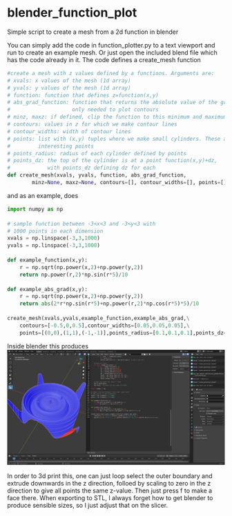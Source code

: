 # blender_function_plot
Simple script to create a mesh from a 2d function in blender

You can simply add the code in function_plotter.py to a text viewport and run to create an example mesh. Or just open the included blend file which has the code already in it.
The code defines a create_mesh function
```python
#create a mesh with z values defined by a functions. Arguments are:
# xvals: x values of the mesh (1d array)
# yvals: y values of the mesh (1d array)
# function: function that defines z=function(x,y)
# abs_grad_function: function that returns the absolute value of the gradient at a point
#                    only needed to plot contours
# minz, maxz: if defined, clip the function to this minimum and maximum values
# contours: values in z for which we make contour lines 
# contour_widths: width of contour lines
# points: list with (x,y) tuples where we make small cylinders. These are to indicate potentially
#         interesting points
# points_radius: radius of each cylinder defined by points
# points_dz: the top of the cylinder is at a point function(x,y)+dz,
#            with points_dz defining dz for each
def create_mesh(xvals, yvals, function, abs_grad_function,
        minz=None, maxz=None, contours=[], contour_widths=[], points=[], points_radius=[], points_dz=[]):
```
and as an example, does
```python
import numpy as np

# sample function between -3<x<3 and -3<y<3 with
# 1000 points in each dimension
xvals = np.linspace(-3,3,1000)
yvals = np.linspace(-3,3,1000)

def example_function(x,y):
    r = np.sqrt(np.power(x,2)+np.power(y,2))
    return np.power(r,2)*np.sin(r*5)/10

def example_abs_grad(x,y):
    r = np.sqrt(np.power(x,2)+np.power(y,2))
    return abs(2*r*np.sin(r*5)+np.power(r,2)*np.cos(r*5)*5)/10

create_mesh(xvals,yvals,example_function,example_abs_grad,\
    contours=[-0.5,0,0.5],contour_widths=[0.05,0.05,0.05],\
    points=[(0,0),(1,1),(-1,-1)],points_radius=[0.1,0.1,0.1],points_dz=[0.4,0.4,0.4])
```
Inside blender this produces
![GitHub Logo](/example.png)

In order to 3d print this, one can just loop select the outer boundary and extrude downwards in the z direction, folloed by scaling to zero in the z direction to give all points the same z-value. Then just press f to make a face there. When exporting to STL, I always forget how to get blender to produce sensible sizes, so I just adjust that on the slicer.
